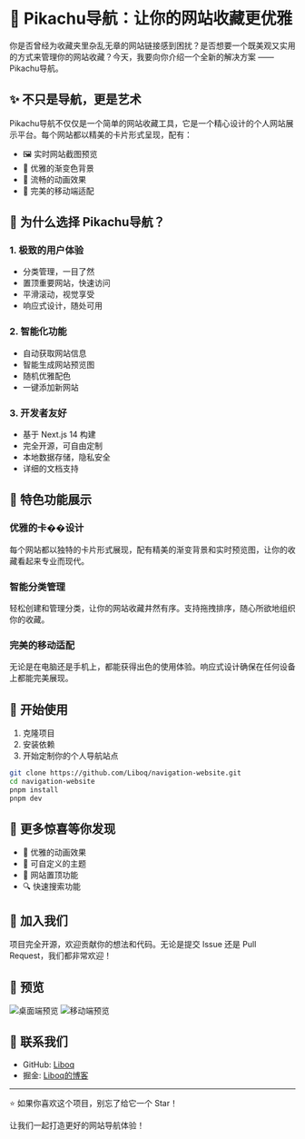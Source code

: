 # 🚀 Pikachu导航：让你的网站收藏更优雅

你是否曾经为收藏夹里杂乱无章的网站链接感到困扰？是否想要一个既美观又实用的方式来管理你的网站收藏？今天，我要向你介绍一个全新的解决方案 —— Pikachu导航。

## ✨ 不只是导航，更是艺术

Pikachu导航不仅仅是一个简单的网站收藏工具，它是一个精心设计的个人网站展示平台。每个网站都以精美的卡片形式呈现，配有：

- 🖼️ 实时网站截图预览
- 🌈 优雅的渐变色背景
- 💫 流畅的动画效果
- 📱 完美的移动端适配

## 🎯 为什么选择 Pikachu导航？

### 1. 极致的用户体验
- 分类管理，一目了然
- 置顶重要网站，快速访问
- 平滑滚动，视觉享受
- 响应式设计，随处可用

### 2. 智能化功能
- 自动获取网站信息
- 智能生成网站预览图
- 随机优雅配色
- 一键添加新网站

### 3. 开发者友好
- 基于 Next.js 14 构建
- 完全开源，可自由定制
- 本地数据存储，隐私安全
- 详细的文档支持

## 🌟 特色功能展示

### 优雅的卡��设计
每个网站都以独特的卡片形式展现，配有精美的渐变背景和实时预览图，让你的收藏看起来专业而现代。

### 智能分类管理
轻松创建和管理分类，让你的网站收藏井然有序。支持拖拽排序，随心所欲地组织你的收藏。

### 完美的移动适配
无论是在电脑还是手机上，都能获得出色的使用体验。响应式设计确保在任何设备上都能完美展现。

## 🚀 开始使用

1. 克隆项目
2. 安装依赖
3. 开始定制你的个人导航站点

```bash
git clone https://github.com/Liboq/navigation-website.git
cd navigation-website
pnpm install
pnpm dev
```

## 🎁 更多惊喜等你发现

- 🌙 优雅的动画效果
- 🎨 可自定义的主题
- 📌 网站置顶功能
- 🔍 快速搜索功能

## 🤝 加入我们

项目完全开源，欢迎贡献你的想法和代码。无论是提交 Issue 还是 Pull Request，我们都非常欢迎！

## 🌈 预览

![桌面端预览](https://cdn.liboqiao.top/markdown/image-20241225210549759.png)
![移动端预览](https://cdn.liboqiao.top/markdown/image-20241225210842581.png)

## 📮 联系我们

- GitHub: [Liboq](https://github.com/Liboq)
- 掘金: [Liboq的博客](https://juejin.cn/user/2960313491129447)

---

⭐ 如果你喜欢这个项目，别忘了给它一个 Star！

让我们一起打造更好的网站导航体验！ 